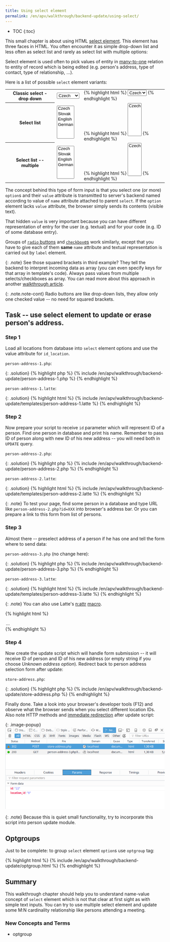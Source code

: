 ```yaml
---
title: Using select element
permalink: /en/apv/walkthrough/backend-update/using-select/
---
```


* TOC
{:toc}

This small chapter is about using HTML [select element](/en/apv/walkthrough/html-forms/#select). This element has
three faces in HTML. You often encounter it as simple drop-down list and less often as select list and rarely
as select list with multiple options:

Select element is used often to pick values of entity in [many-to-one](/en/apv/articles/database-design/#relationship-cardinality)
relation to entity of record which is being edited (e.g. person's address, type of contact, type of relationship, ...).

Here is a list of possible `select` element variants:

<table>
    <tr>
        <th>Classic select - drop down</th>
        <td>
            <select name="spoken_languages">
                <option value="cze">Czech</option>
                <option value="svk">Slovak</option>
                <option value="eng">English</option>
                <option value="ger">German</option>
            </select>
        </td>
        <td>
{% highlight html %}
<select name="spoken_languages">
    <option value="cze">Czech</option>
    ...
</select>
{% endhighlight %}
        </td>
    </tr>
    <tr>
        <th>Select list</th>
        <td>
            <select name="spoken_languages" size="6">
                <option value="cze">Czech</option>
                <option value="svk">Slovak</option>
                <option value="eng">English</option>
                <option value="ger">German</option>
            </select>
        </td>
        <td>
{% highlight html %}
<select name="spoken_languages" size="6">
    <option value="cze">Czech</option>
    ...
</select>
{% endhighlight %}
        </td>
    </tr>
    <tr>
        <th markdown="1">Select list -- multiple</th>
        <td>
            <select name="spoken_languages[]" multiple="multiple" size="6">
                <option value="cze">Czech</option>
                <option value="svk">Slovak</option>
                <option value="eng">English</option>
                <option value="ger">German</option>
            </select>
        </td>
        <td>
{% highlight html %}
<select name="spoken_languages[]" multiple="multiple" size="6">
    <option value="cze">Czech</option>
    ...
</select>
{% endhighlight %}
        </td>
    </tr>
</table>

The concept behind this type of form input is that you select one (or more) `option`s and their `value` attribute is
transmitted to server's backend named according to value of `name` attribute attached to parent `select`. If the
`option` element lacks `value` attribute, the browser simply sends its contents (visible text).

That hidden `value` is very important because you can have different representation of entry for the user (e.g. textual)
and for your code (e.g. ID of some database entry).

Groups of [`radio` buttons](/en/apv/walkthrough/html-forms/#radio-button) and [`checkbox`es](/en/apv/walkthrough/html-forms/#checkbox)
work similarly, except that you have to give each of them **same** `name` attribute and textual representation is
carried out by `label` element.

{: .note}
See those squared brackets in third example? They tell the backend to interpret incoming data as array (you can even
specify keys for that array in template's code). Always pass values from multiple selects/checkboxes as array.
You can read more about this approach in another [walkthrough article](/en/apv/walkthrough/passing-arrays/).

{: .note.note-cont}
Radio buttons are like drop-down lists, they allow only one checked value -- no need for squared brackets.

## Task -- use select element to update or erase person's address.

### Step 1
Load all locations from database into `select` element options and use the value attribute for `id_location`.

`person-address-1.php`:

{: .solution}
{% highlight php %}
{% include /en/apv/walkthrough/backend-update/person-address-1.php %}
{% endhighlight %}

`person-address-1.latte`:

{: .solution}
{% highlight html %}
{% include /en/apv/walkthrough/backend-update/templates/person-address-1.latte %}
{% endhighlight %}

### Step 2
Now prepare your script to receive `id` parameter which will represent ID of a person. Find one person in
database and print his name. Remember to pass ID of person along with new ID of his new address -- you will need both
in `UPDATE` query.

`person-address-2.php`:

{: .solution}
{% highlight php %}
{% include /en/apv/walkthrough/backend-update/person-address-2.php %}
{% endhighlight %}

`person-address-2.latte`:

{: .solution}
{% highlight html %}
{% include /en/apv/walkthrough/backend-update/templates/person-address-2.latte %}
{% endhighlight %}

{: .note}
To test your page, find some person in a database and type URL like `person-address-2.php?id=XXX`
into browser's address bar. Or you can prepare a link to this form from list of persons.

### Step 3
Almost there -- preselect address of a person if he has one and tell the form where to send data:

`person-address-3.php` (no change here):

{: .solution}
{% highlight php %}
{% include /en/apv/walkthrough/backend-update/person-address-3.php %}
{% endhighlight %}

`person-address-3.latte`:

{: .solution}
{% highlight html %}
{% include /en/apv/walkthrough/backend-update/templates/person-address-3.latte %}
{% endhighlight %}

{: .note}
You can also use Latte's [n:attr](https://latte.nette.org/en/macros#toc-n-attr) [macro](/en/apv/walkthrough/templates/#macros).

{% highlight html %}
<option value="..." n:attr="selected => $person['id_location'] == $loc['id_location']">
  ...
</option>
{% endhighlight %}

### Step 4
Now create the update script which will handle form submission -- it will receive ID of person and ID of his new
address (or empty string if you choose *Unknown address option*). Redirect back to person address selection form
after update:

`store-address.php`:

{: .solution}
{% highlight php %}
{% include /en/apv/walkthrough/backend-update/store-address.php %}
{% endhighlight %}

Finally done. Take a look into your browser's developer tools (F12) and observe what the browser sends when you
select different location IDs. Also note HTTP methods and [immediate redirection](/en/apv/walkthrough/backend-delete/#redirect-after-post)
after update script:

{: .image-popup}
![Schema of variables](/en/apv/walkthrough/backend-update/select-values.png)

{: .note}
Because this is quiet small functionality, try to incorporate this script into person update module.

## Optgroups
Just to be complete: to group `select` element `option`s use `optgroup` tag:

{% highlight html %}
{% include /en/apv/walkthrough/backend-update/optgroup.html %}
{% endhighlight %}

## Summary
This walkthrough chapter should help you to understand name-value concept of `select` element which is not that clear
at first sight as with simple text inputs. You can try to use multiple select element and update some M:N cardinality
relationship like persons attending a meeting.

### New Concepts and Terms
- optgroup